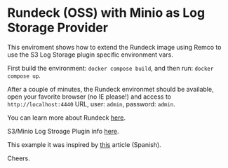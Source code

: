 # Rundeck (OSS) with Minio as Log Storage Provider

This enviroment shows how to extend the Rundeck image using Remco to use the S3 Log Storage plugin specific environment vars.

First build the environment: `docker compose build`, and then run: `docker compose up`.

After a couple of minutes, the Rundeck environmet should be available, open your favorite browser (no IE please!) and access to `http://localhost:4440` URL, user: `admin`, password: `admin`.

You can learn more about Rundeck [here](https://docs.rundeck.com/docs/about/introduction.html).

S3/Minio Log Stroage Plugin info [here](https://github.com/rundeck-plugins/rundeck-s3-log-plugin).

This example it was inspired by [this](https://www.variacode.com/post/primeros-pasos-rundeck-en-docker) article (Spanish).

Cheers.
